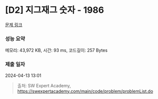 # [D2] 지그재그 숫자 - 1986 

[문제 링크](https://swexpertacademy.com/main/code/problem/problemDetail.do?contestProbId=AV5PxmBqAe8DFAUq) 

### 성능 요약

메모리: 43,972 KB, 시간: 93 ms, 코드길이: 257 Bytes

### 제출 일자

2024-04-13 13:01



> 출처: SW Expert Academy, https://swexpertacademy.com/main/code/problem/problemList.do